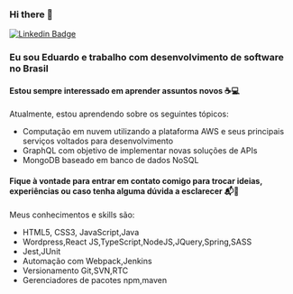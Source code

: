 ### Hi there 👋

<p>
  <a href="https://www.linkedin.com/in/eduardo-trandafilov-0ba458b1" rel="nofollow">
    <img src="https://img.shields.io/badge/linkedin-%230077B5.svg?&style=plastic&logo=linkedin&logoColor=white" alt="Linkedin Badge" style="max-width:100%;">
  </a>
</p>

### Eu sou Eduardo e trabalho com desenvolvimento de software no Brasil

#### Estou sempre interessado em aprender assuntos novos :coffee::computer:
Atualmente, estou aprendendo sobre os seguintes tópicos:
- Computação em nuvem utilizando a plataforma AWS e seus principais serviços voltados para desenvolvimento
- GraphQL com objetivo de implementar novas soluções de APIs 
- MongoDB baseado em banco de dados NoSQL 


#### Fique à vontade para entrar em contato comigo para trocar ideias, experiências ou caso tenha alguma dúvida a esclarecer :mailbox_with_mail::memo:
Meus conhecimentos e skills são:
- HTML5, CSS3, JavaScript,Java
- Wordpress,React JS,TypeScript,NodeJS,JQuery,Spring,SASS
- Jest,JUnit
- Automação com Webpack,Jenkins
- Versionamento Git,SVN,RTC 
- Gerenciadores de pacotes npm,maven 
